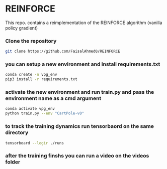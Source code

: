 # REINFORCE
This repo. contains a reimplementation of the REINFORCE algorithm (vanilla policy gradient)<br/>


### Clone the repository

```bash
git clone https://github.com/FaisalAhmed0/REINFORCE
```

### you can setup a new environment and install requirements.txt

```bash
conda create -n vpg_env 
pip3 install -r requirements.txt 
```

### activate the new environment and run train.py and pass the environment name as a cmd argument

```bash
conda activate vpg_env
python train.py --env "CartPole-v0"
```

### to track the training dynamics run tensorbaord on the same directory
```bash
tensorboard --logir ./runs
```
### after the training finshs you can run a video on the videos folder
